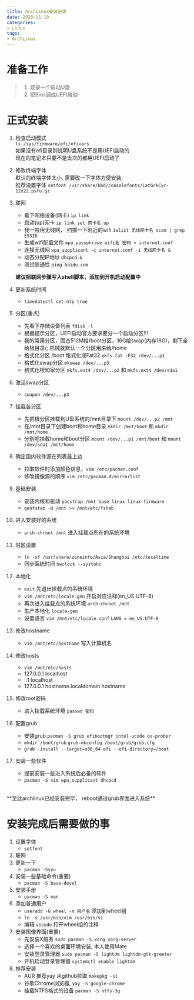 ```yaml
---
title: ArchLinux安装记录
date: 2020-11-10
categories:
- Linux
tags:
- ArchLinux 
---
```


# 准备工作

>1. 烧录一个启动U盘<br/>
>2. 把Bios调成UEFI启动

# 正式安装
1. 检查启动模式<br/>
	`ls /sys/firmware/efi/efivars`<br/>
	如果没有efi目录则说明U盘系统不是用UEFI启动的<br/>
	现在的笔记本只要不是太次的都用UEFI启动了
2. 修改终端字体<br/>
	默认的终端字体太小, 需要改一下字体方便安装;<br/>
	推荐设置字体 `setfont /usr/share/kbd/consolefonts/LatGrkCyr-12x22.psfu.gz`
3. 联网
	- 看下网络设备(网卡) `ip link`
	- 启动(up)网卡 `ip link set 网卡名 up`
	- 我一般用无线网， 扫描一下附近的wifi `iwlist 无线网卡名 scan | grep ESSID`
	- 生成wifi配置文件 `wpa_passphrase wifi名 密码 > internet.conf`
	- 连接无线网 `wpa_supplicant -c internet.conf -i 无线网卡名 &`
	- 动态分配IP地址 `dhcpcd &`
	- 测试联通性 `ping baidu.com`<br/>

	**建议把联网步骤写入shell脚本，添加到开机启动配置中**<br/>
4. 更新系统时间
	- `timedatectl set-ntp true`
5. 分区(重点)
	- 先看下存储设备列表 `fdisk -l`
	- 根据提示分区，UEFI启动官方要求要分一个启动分区!!!
	- 我的常用分区，固态512M给/boot分区，16G给swap(内存16G)，剩下全给根目录/; 机械就默认一个分区用来给/home
	- 格式化分区 /boot 格式化成Fat32 `mkfs.fat -F32 /dev/...p1`
	- 格式化swap分区 `mkswap /dev/...p3`
	- 格式化根和家分区 `mkfs.ext4 /dev/...p2` 和 `mkfs.ext4 /dev/sda1`
6. 激活swap分区 
	- `swapon /dev/...p3`
7. 挂载各分区
	- 先把根分区挂载到U盘系统的/mnt目录下 `mount /dev/...p2 /mnt`
	- 在/mnt目录下创建boot和home目录 `mkdir /mnt/boot` 和 `mkdir /mnt/home`
	- 分别吧挂载home和boot分区 `mount /dev/...p1 /mnt/boot` 和 `mount /dev/sda1 /mnt/home`
8. 确定国内软件源在列表最上边
	- 拉取软件时添加颜色信息，`vim /etc/pacman.conf`
	- 修改镜像源的顺序 `vim /etc/pacman.d/mirrorlist`
9. 基础安装
	- 安装内核和驱动 `pacstrap /mnt base linux linux-firmware`
	- `genfstab -U /mnt >> /mnt/etc/fstab`
10. 进入安装好的系统
	- `arch-chroot /mnt` 进入挂载点所在的系统环境
11. 时区设置
	- `ln -sf /usr/share/zoneinfo/Asia/Shanghai /etc/localtime`
	- 同步系统时间 `hwclock --systohc`
12. 本地化
	- `exit` 先退出挂载点的系统环境
	- `vim /mnt/etc/locale.gen` 开启对应注释(en_US.UTF-8)
	- 再次进入挂载点的系统环境 `arch-chroot /mnt`
	- 生产本地化 `locale-gen`
	- 设置语言 `vim /mnt/etc/locale.conf` `LANG = en_US.UTF-8`
13. 修改hostname
	- `vim /mnt/etc/hostname` 写入计算机名
14. 修改hosts
	- `vim /mnt/etc/hosts`
	- 127.0.0.1	localhost
	- \:\:1		localhost
	- 127.0.0.1	hostname.localdomain hostname
15. 修改root密码
	- 进入挂载系统环境 `passwd 密码`
16. 配置grub
	- 安装grub `pacman -S grub efibootmgr intel-ucode os-prober`
	- `mkdir /boot/grub` `grub-mkconfig /boot/grub/grub.cfg`
	- `grub -install --target=x86_64-efi --efi-directory=/boot`
17. 安装一些软件
	- 提前安装一些进入系统后必备的软件
	- `pacman -S vim wpa_supplicant dhcpcd`
<br/>
**至此archlinux已经安装完毕， reboot通过grub界面进入系统**<br/>

# 安装完成后需要做的事

1. 设置字体
	- `setfont`
2. 联网
3. 更新一下
	- `pacman -Syyu`
4. 安装一些基础命令(重要)
	- `pacman -S base-devel`
5. 安装手册
	- `pacman -S man`
6. 添加普通用户
	- `useradd -G wheel -m 用户名` 添加到wheel组
	- `ln -s /usr/bin/vim /usr/bin/vi`
	- 编辑 `visudo` 打开wheel组的注释
7. 安装图像界面(重要)
	- 先安装X服务 `sudo pacman -S xorg xorg-server`
	- 选择一个喜欢的桌面环境安装, 本人使用Mate
	- 安装登录管理器 `sudo pacman -S lightdm lightdm-gtk-greeter`
	- 开机启动登录管理器 `systemctl enable lightdm`
8. 推荐安装
	- AUR 推荐yay 从github拉取 `makepkg -si`
	- 谷歌Chrome浏览器, `yay -S google-chrome`
	- 挂载NTFS格式的设备 `pacman -S ntfs-3g`


